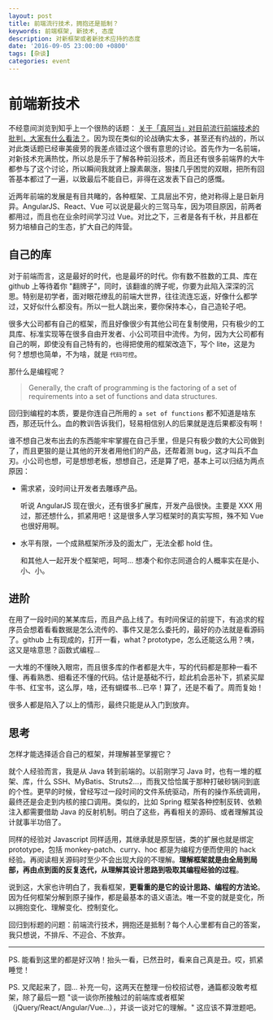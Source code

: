 ```yaml
---
layout: post
title: 前端流行技术，拥抱还是抵制？
keywords: 前端框架, 新技术, 态度
description: 对新框架或者新技术应持的态度
date: '2016-09-05 23:00:00 +0800'
tags: [杂谈]
categories: event
---
```


# 前端新技术

不经意间浏览到知乎上一个很热的话题： [关于「真阿当」对目前流行前端技术的批判，大家有什么看法？](https://www.zhihu.com/question/38924821)。因为现在类似的论战确实太多，甚至还有约战的，所以对此类话题已经审美疲劳的我差点错过这个很有意思的讨论。首先作为一名前端，对新技术充满热忱，所以总是乐于了解各种前沿技术，而且还有很多前端界的大牛都参与了这个讨论，所以瞬间我就肾上腺素飙涨，狠揉几乎困觉的双眼，把所有回答基本都过了一遍，以致最后不能自已，非得在这发表下自己的感慨。

近两年前端的发展是有目共睹的，各种框架、工具层出不穷，绝对称得上是日新月异。AngularJS、React、Vue 可以说是最火的三驾马车，因为项目原因，前两者都用过，而且也在业余时间学习过 Vue。对比之下，三者是各有千秋，并且都在努力培植自己的生态，扩大自己的阵营。

## 自己的库

对于前端而言，这是最好的时代，也是最坏的时代。你有数不胜数的工具、库在 github 上等待着你 "翻牌子"，同时，该翻谁的牌子呢，你要为此陷入深深的沉思。特别是初学者，面对眼花缭乱的前端大世界，往往流连忘返，好像什么都学过，又好似什么都没有。所以一批人跳出来，要你保持本心，自己造轮子吧。

很多大公司都有自己的框架，而且好像很少有其他公司在复制使用，只有极少的工具库、标准实现等在很多自由开发者、小公司项目中流传。为何，因为大公司都有自己的啊，即使没有自己特有的，也得把使用的框架改造下，写个 lite，这是为何？想想也简单，不为啥，就是 `代码可控`。

那什么是编程呢？

> Generally, the craft of programming is the factoring of a set of requirements into a set of functions and data structures.

回归到编程的本质，要是你连自己所用的 `a set of functions` 都不知道是啥东西，那还玩什么。血的教训告诉我们，轻易相信别人的后果就是连后果都没有啊！

谁不想自己发布出去的东西能牢牢掌握在自己手里，但是只有极少数的大公司做到了，而且更狠的是让其他的开发者用他们的产品，还帮着测 bug，这才叫兵不血刃。小公司也想，可是想想老板，想想自己，还是算了吧，基本上可以归结为两点原因：

- 需求紧，没时间让开发者去雕琢产品。

  听说 AngularJS 现在很火，还有很多扩展库，开发产品很快。主要是 XXX 用过，那还想什么，抓紧用吧！这是很多人学习框架时的真实写照，殊不知 Vue 也很好用啊。

- 水平有限，一个成熟框架所涉及的面太广，无法全都 hold 住。

  和其他人一起开发个框架吧，呵呵... 想凑个和你志同道合的人概率实在是小、小、小。

## 进阶

在用了一段时间的某某库后，而且产品上线了。有时间保证的前提下，有追求的程序员会想着看看数据是怎么流传的、事件又是怎么委托的，最好的办法就是看源码了。github 上有现成的，打开一看，what？prototype，怎么还能这么用？咦，这又是啥意思？函数式编程...

一大堆的不懂映入眼帘，而且很多库的作者都是大牛，写的代码都是那种一看不懂、再看熟悉、细看还不懂的代码。估计是基础不行，趁此机会恶补下，抓紧买犀牛书、红宝书，这么厚，啥，还有蝴蝶书...已卒！算了，还是不看了。周而复始！

很多人都是陷入了以上的情形，最终只能是从入门到放弃。

## 思考

怎样才能选择适合自己的框架，并理解甚至掌握它？

就个人经验而言，我是从 Java 转到前端的。以前刚学习 Java 时，也有一堆的框架、库，什么 SSH、MyBatis、Struts2...，而我又恰恰属于那种打破砂锅问到底的个性。更早的时候，曾经写过一段时间的文件系统驱动，所有的操作系统调用，最终还是会走到内核的接口调用。类似的，比如 Spring 框架各种控制反转、依赖注入都需要借助 Java 的反射机制。明白了这些，再看相关的源码、或者理解其设计就事半功倍了。

同样的经验对 Javascript 同样适用，其继承就是原型链，类的扩展也就是绑定 prototype，包括 monkey-patch、curry、hoc 都是为编程方便而使用的 hack 经验。再阅读相关源码时至少不会出现大段的不理解。**理解框架就是由全局到局部，再由点到面的反复迭代，从理解其设计思路到吸取其编程经验的过程**。

说到这，大家也许明白了，我看框架，**更看重的是它的设计思路、编程的方法论**。因为任何框架分解到原子操作，都是最基本的语义语法。唯一不变的就是变化，所以拥抱变化、理解变化、控制变化。

回归到标题的问题：前端流行技术，拥抱还是抵制？每个人心里都有自己的答案，我只想说，不排斥、不迎合、不放弃。

--------------------------------------------------------------------------------

PS. 能看到这里的都是好汉呐！抬头一看，已然丑时，看来自己真是丑。哎，抓紧睡觉！

PS. 又爬起来了，囧... 补充一句，这两天在整理一份校招试卷，通篇都没敢考框架，除了最后一题 "谈一谈你所接触过的前端库或者框架（jQuery/React/Angular/Vue...），并谈一谈对它的理解。" 这应该不算泄题吧。
